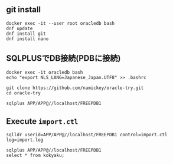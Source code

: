 
## git install
```shell
docker exec -it --user root oracledb bash
dnf update
dnf install git
dnf install nano
```

## SQLPLUSでDB接続(PDBに接続)
```shell
docker exec -it oracledb bash
echo "export NLS_LANG=Japanese_Japan.UTF8" >> .bashrc

git clone https://github.com/namickey/oracle-try.git
cd oracle-try

sqlplus APP/APP@//localhost/FREEPDB1
```

## Execute `import.ctl`
```shell
sqlldr userid=APP/APP@//localhost/FREEPDB1 control=import.ctl log=import.log

sqlplus APP/APP@//localhost/FREEPDB1
select * from kokyaku;
```
